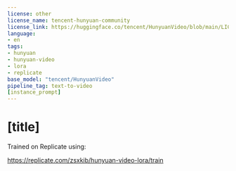 ```yaml
---
license: other
license_name: tencent-hunyuan-community
license_link: https://huggingface.co/tencent/HunyuanVideo/blob/main/LICENSE
language:
- en
tags:
- hunyuan
- hunyuan-video
- lora
- replicate
base_model: "tencent/HunyuanVideo"
pipeline_tag: text-to-video
[instance_prompt]
---
```


# [title]

<Gallery />

Trained on Replicate using:

https://replicate.com/zsxkib/hunyuan-video-lora/train
